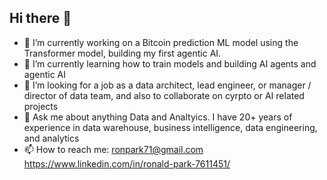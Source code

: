 ## Hi there 👋

- 🔭 I’m currently working on a Bitcoin prediction ML model using the Transformer model, building my first agentic AI.
- 🌱 I’m currently learning how to train models and building AI agents and agentic AI
- 👯 I’m looking for a job as a data architect, lead engineer, or manager / director of data team, and also to collaborate on cyrpto or AI related projects
- 💬 Ask me about anything Data and Analtyics.  I have 20+ years of experience in data warehouse, business intelligence, data engineering, and analytics
- 📫 How to reach me: ronpark71@gmail.com   https://www.linkedin.com/in/ronald-park-7611451/



